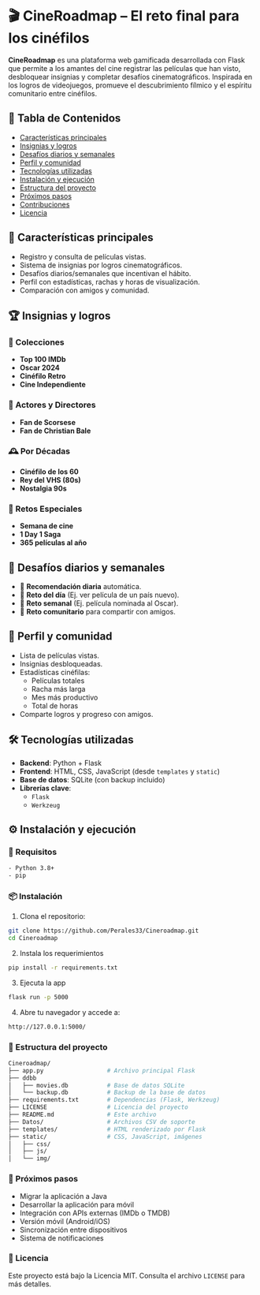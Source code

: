 # 🎬 CineRoadmap – El reto final para los cinéfilos

**CineRoadmap** es una plataforma web gamificada desarrollada con Flask que permite a los amantes del cine registrar las películas que han visto, desbloquear insignias y completar desafíos cinematográficos. Inspirada en los logros de videojuegos, promueve el descubrimiento fílmico y el espíritu comunitario entre cinéfilos.


## 📌 Tabla de Contenidos

- [Características principales](#características-principales)
- [Insignias y logros](#insignias-y-logros)
- [Desafíos diarios y semanales](#desafíos-diarios-y-semanales)
- [Perfil y comunidad](#perfil-y-comunidad)
- [Tecnologías utilizadas](#tecnologías-utilizadas)
- [Instalación y ejecución](#instalación-y-ejecución)
- [Estructura del proyecto](#estructura-del-proyecto)
- [Próximos pasos](#próximos-pasos)
- [Contribuciones](#contribuciones)
- [Licencia](#licencia)


## 🚀 Características principales

- Registro y consulta de películas vistas.
- Sistema de insignias por logros cinematográficos.
- Desafíos diarios/semanales que incentivan el hábito.
- Perfil con estadísticas, rachas y horas de visualización.
- Comparación con amigos y comunidad.


## 🏆 Insignias y logros

### 🎥 Colecciones
- **Top 100 IMDb**
- **Oscar 2024**
- **Cinéfilo Retro**
- **Cine Independiente**

### 👥 Actores y Directores
- **Fan de Scorsese**
- **Fan de Christian Bale**

### 🕰️ Por Décadas
- **Cinéfilo de los 60**
- **Rey del VHS (80s)**
- **Nostalgia 90s**

### 🧗 Retos Especiales
- **Semana de cine**
- **1 Day 1 Saga**
- **365 películas al año**


## 📅 Desafíos diarios y semanales

- 🎯 **Recomendación diaria** automática.
- 🧭 **Reto del día** (Ej. ver película de un país nuevo).
- 🎥 **Reto semanal** (Ej. película nominada al Oscar).
- 🤝 **Reto comunitario** para compartir con amigos.


## 👤 Perfil y comunidad

- Lista de películas vistas.
- Insignias desbloqueadas.
- Estadísticas cinéfilas:
  - Películas totales
  - Racha más larga
  - Mes más productivo
  - Total de horas
- Comparte logros y progreso con amigos.


## 🛠️ Tecnologías utilizadas

- **Backend**: Python + Flask
- **Frontend**: HTML, CSS, JavaScript (desde `templates` y `static`)
- **Base de datos**: SQLite (con backup incluido)
- **Librerías clave**:
  - `Flask`
  - `Werkzeug`


## ⚙️ Instalación y ejecución

### 🔧 Requisitos
```bash
- Python 3.8+
- pip
```

### 📦 Instalación

1. Clona el repositorio:

```bash
git clone https://github.com/Perales33/Cineroadmap.git
cd Cineroadmap
```

2. Instala los requerimientos

```bash
pip install -r requirements.txt
```

3. Ejecuta la app

```bash
flask run -p 5000
```
4. Abre tu navegador y accede a: 
```bash
http://127.0.0.1:5000/
``` 

### 📁 Estructura del proyecto
```bash
Cineroadmap/
├── app.py                  # Archivo principal Flask
├── ddbb 
│   ├── movies.db           # Base de datos SQLite
│   └── backup.db           # Backup de la base de datos
├── requirements.txt        # Dependencias (Flask, Werkzeug)
├── LICENSE                 # Licencia del proyecto
├── README.md               # Este archivo
├── Datos/                  # Archivos CSV de soporte
├── templates/              # HTML renderizado por Flask
├── static/                 # CSS, JavaScript, imágenes
│   ├── css/
│   ├── js/
│   └── img/
```

### 🔮 Próximos pasos

- Migrar la aplicación a Java
- Desarrollar la aplicación para móvil
- Integración con APIs externas (IMDb o TMDB)
- Versión móvil (Android/iOS)
- Sincronización entre dispositivos
- Sistema de notificaciones

### 📄 Licencia
Este proyecto está bajo la Licencia MIT. Consulta el archivo `LICENSE` para más detalles.